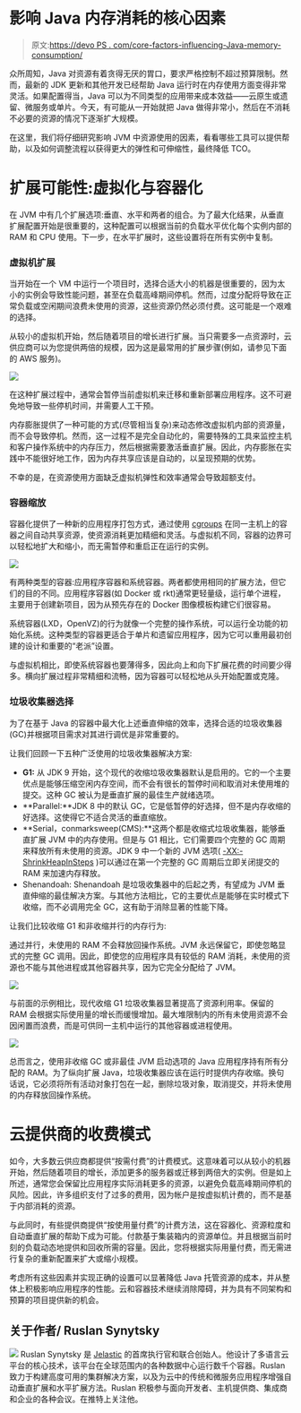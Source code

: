 # 影响 Java 内存消耗的核心因素

> 原文:[https://devo PS . com/core-factors-influencing-Java-memory-consumption/](https://devops.com/core-factors-influencing-java-memory-consumption/)

众所周知，Java 对资源有着贪得无厌的胃口，要求严格控制不超过预算限制。然而，最新的 JDK 更新和其他开发已经帮助 Java 运行时在内存使用方面变得非常灵活。如果配置得当，Java 可以为不同类型的应用带来成本效益——云原生或遗留、微服务或单片。今天，有可能从一开始就把 Java 做得非常小，然后在不消耗不必要的资源的情况下逐渐扩大规模。

在这里，我们将仔细研究影响 JVM 中资源使用的因素，看看哪些工具可以提供帮助，以及如何调整流程以获得更大的弹性和可伸缩性，最终降低 TCO。

# 扩展可能性:虚拟化与容器化

在 JVM 中有几个扩展选项:垂直、水平和两者的组合。为了最大化结果，从垂直扩展配置开始是很重要的，这种配置可以根据当前的负载水平优化每个实例内部的 RAM 和 CPU 使用。下一步，在水平扩展时，这些设置将在所有实例中复制。

### 虚拟机扩展

当开始在一个 VM 中运行一个项目时，选择合适大小的机器是很重要的，因为太小的实例会导致性能问题，甚至在负载高峰期间停机。然而，过度分配将导致在正常负载或空闲期间浪费未使用的资源，这些资源仍然必须付费。这可能是一个艰难的选择。

从较小的虚拟机开始，然后随着项目的增长进行扩展。当只需要多一点资源时，云供应商可以为您提供两倍的规模，因为这是最常用的扩展步骤(例如，请参见下面的 AWS 服务)。

![](../Images/10eca813e9884f438ab95b3c2928a170.png)

在这种扩展过程中，通常会暂停当前虚拟机来迁移和重新部署应用程序。这不可避免地导致一些停机时间，并需要人工干预。

内存膨胀提供了一种可能的方式(尽管相当复杂)来动态修改虚拟机内部的资源量，而不会导致停机。然而，这一过程不是完全自动化的，需要特殊的工具来监控主机和客户操作系统中的内存压力，然后根据需要激活垂直扩展。因此，内存膨胀在实践中不能很好地工作，因为内存共享应该是自动的，以呈现预期的优势。

不幸的是，在资源使用方面缺乏虚拟机弹性和效率通常会导致超额支付。

### 容器缩放

容器化提供了一种新的应用程序打包方式，通过使用 [cgroups](https://en.wikipedia.org/wiki/Cgroups) 在同一主机上的容器之间自动共享资源，使资源消耗更加精细和灵活。与虚拟机不同，容器的边界可以轻松地扩大和缩小，而无需暂停和重启正在运行的实例。

![](../Images/facc1968e65b0e22cf2a34cd097d20e9.png)

有两种类型的容器:应用程序容器和系统容器。两者都使用相同的扩展方法，但它们的目的不同。应用程序容器(如 Docker 或 rkt)通常更轻量级，运行单个进程，主要用于创建新项目，因为从预先存在的 Docker 图像模板构建它们很容易。

系统容器(LXD，OpenVZ)的行为就像一个完整的操作系统，可以运行全功能的初始化系统。这种类型的容器更适合于单片和遗留应用程序，因为它可以重用最初创建的设计和重要的“老派”设置。

与虚拟机相比，即使系统容器也要薄得多，因此向上和向下扩展花费的时间要少得多。横向扩展过程非常精细和流畅，因为容器可以轻松地从头开始配置或克隆。

### 垃圾收集器选择

为了在基于 Java 的容器中最大化上述垂直伸缩的效率，选择合适的垃圾收集器(GC)并根据项目需求对其进行调优是非常重要的。

让我们回顾一下五种广泛使用的垃圾收集器解决方案:

*   **G1:** 从 JDK 9 开始，这个现代的收缩垃圾收集器默认是启用的。它的一个主要优点是能够压缩空闲内存空间，而不会有很长的暂停时间和取消对未使用堆的提交。这种 GC 被认为是垂直扩展的最佳生产就绪选项。
*   **Parallel:**JDK 8 中的默认 GC，它是低暂停的好选择，但不是内存收缩的好选择。这使得它不适合灵活的垂直缩放。
*   **Serial，conmarksweep(CMS):**这两个都是收缩式垃圾收集器，能够垂直扩展 JVM 中的内存使用。但是与 G1 相比，它们需要四个完整的 GC 周期来释放所有未使用的资源。JDK 9 中一个新的 JVM 选项( [-XX:-ShrinkHeapInSteps](https://bugs.openjdk.java.net/browse/JDK-8146436) )可以通过在第一个完整的 GC 周期后立即关闭提交的 RAM 来加速内存释放。
*   Shenandoah: Shenandoah 是垃圾收集器中的后起之秀，有望成为 JVM 垂直伸缩的最佳解决方案。与其他方法相比，它的主要优点是能够在实时模式下收缩，而不必调用完全 GC，这有助于消除显著的性能下降。

让我们比较收缩 G1 和非收缩并行的内存行为:

通过并行，未使用的 RAM 不会释放回操作系统。JVM 永远保留它，即使忽略显式的完整 GC 调用。因此，即使您的应用程序具有较低的 RAM 消耗，未使用的资源也不能与其他进程或其他容器共享，因为它完全分配给了 JVM。

![](../Images/a1131b2f971cb37e53072f28807a05f2.png)

与前面的示例相比，现代收缩 G1 垃圾收集器显著提高了资源利用率。保留的 RAM 会根据实际使用量的增长而缓慢增加。最大堆限制内的所有未使用资源不会因闲置而浪费，而是可供同一主机中运行的其他容器或进程使用。

![](../Images/7d76be19658f60d927d525072b2f5879.png)

总而言之，使用非收缩 GC 或非最佳 JVM 启动选项的 Java 应用程序持有所有分配的 RAM。为了纵向扩展 Java，垃圾收集器应该在运行时提供内存收缩。换句话说，它必须将所有活动对象打包在一起，删除垃圾对象，取消提交，并将未使用的内存释放回操作系统。

# 云提供商的收费模式

如今，大多数云供应商都提供“按需付费”的计费模式。这意味着可以从较小的机器开始，然后随着项目的增长，添加更多的服务器或迁移到两倍大的实例。但是如上所述，通常您会保留比应用程序实际消耗更多的资源，以避免负载高峰期间停机的风险。因此，许多组织支付了过多的费用，因为帐户是按虚拟机计费的，而不是基于内部消耗的资源。

与此同时，有些提供商提供“按使用量付费”的计费方法，这在容器化、资源粒度和自动垂直扩展的帮助下成为可能。付款基于集装箱内的资源单位。并且根据当前时刻的负载动态地提供和回收所需的容量。因此，您将根据实际用量付费，而无需进行复杂的重新配置来扩大或缩小规模。

考虑所有这些因素并实现正确的设置可以显著降低 Java 托管资源的成本，并从整体上积极影响应用程序的性能。云和容器技术继续消除障碍，并为具有不同架构和预算的项目提供新的机会。

## 关于作者/ Ruslan Synytsky

![](../Images/73d6e5264f802f706af12f252d38c397.png) Ruslan Synytsky 是 [Jelastic](https://jelastic.com/) 的首席执行官和联合创始人。他设计了多语言云平台的核心技术，该平台在全球范围内的各种数据中心运行数千个容器。Ruslan 致力于构建高度可用的集群解决方案，以及为云中的传统和微服务应用程序增强自动垂直扩展和水平扩展方法。Ruslan 积极参与面向开发者、主机提供商、集成商和企业的各种会议。在推特上关注他。